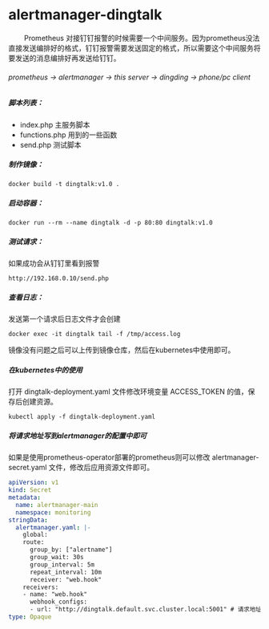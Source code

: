 # alertmanager-dingtalk

&nbsp;&nbsp;&nbsp;&nbsp;&nbsp;&nbsp;&nbsp;&nbsp;Prometheus 对接钉钉报警的时候需要一个中间服务。因为prometheus没法直接发送编排好的格式，钉钉报警需要发送固定的格式，所以需要这个中间服务将要发送的消息编排好再发送给钉钉。

###### prometheus -> alertmanager -> this server -> dingding -> phone/pc client

##### 脚本列表：
+ index.php 主服务脚本
+ functions.php 用到的一些函数
+ send.php 测试脚本


##### 制作镜像：
```console
docker build -t dingtalk:v1.0 .
```

##### 启动容器：
```console
docker run --rm --name dingtalk -d -p 80:80 dingtalk:v1.0
```

##### 测试请求：
如果成功会从钉钉里看到报警
```console
http://192.168.0.10/send.php
```

##### 查看日志：
发送第一个请求后日志文件才会创建
```console
docker exec -it dingtalk tail -f /tmp/access.log
```

镜像没有问题之后可以上传到镜像仓库，然后在kubernetes中使用即可。

##### 在kubernetes中的使用
打开 dingtalk-deployment.yaml 文件修改环境变量 ACCESS_TOKEN 的值，保存后创建资源。
```console
kubectl apply -f dingtalk-deployment.yaml
```

##### 将请求地址写到alertmanager的配置中即可
如果是使用prometheus-operator部署的prometheus则可以修改 alertmanager-secret.yaml 文件，修改后应用资源文件即可。
```yaml
apiVersion: v1
kind: Secret
metadata:
  name: alertmanager-main
  namespace: monitoring
stringData:
  alertmanager.yaml: |-
    global:
    route:
      group_by: ["alertname"]
      group_wait: 30s
      group_interval: 5m
      repeat_interval: 10m
      receiver: "web.hook"
    receivers:
    - name: "web.hook"
      webhook_configs:
      - url: "http://dingtalk.default.svc.cluster.local:5001" # 请求地址
type: Opaque
```